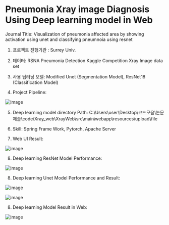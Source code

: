 # Pneumonia Xray image Diagnosis Using Deep learning model in Web 

Journal Title: Visualization of pneumonia affected area by showing activation using unet and classifying pneumnoia using resnet


1. 프로젝트 진행기관 : Surrey Univ.

2. 데이터: RSNA Pneumonia Detection Kaggle Competition Xray Image data set

3. 사용 딥러닝 모델: Modified Unet (Segmentation Model), ResNet18 (Classification Model)

4. Project Pipeline:

![image](https://user-images.githubusercontent.com/75931184/192773148-c7b23c97-5bdf-472c-b3c3-52fb58260e7f.png)

5. Deep learning model directory Path: C:\Users\user\Desktop\코드모음\논문제출\code\Xray_web\XrayWeb\src\main\webapp\resources\upload\file

6. Skill: Spring Frame Work, Pytorch, Apache Server

7. Web UI Result: 

![image](https://user-images.githubusercontent.com/75931184/192773303-e706c6b0-6cfd-4276-8660-4b95baf080ea.png)

8. Deep learning ResNet Model Performance: 

![image](https://user-images.githubusercontent.com/75931184/192773841-57065df1-9b87-4b54-b6fb-2487b5743cb5.png)


8. Deep learning Unet Model Performance and Result:

![image](https://user-images.githubusercontent.com/75931184/192773685-73857eb0-f58a-4399-b4d8-4573aac8dd43.png)
 
![image](https://user-images.githubusercontent.com/75931184/192773900-b2b0e366-3c82-45e8-81d5-9d363fd8cbc3.png)


8. Deep learning Model Result in Web: 

![image](https://user-images.githubusercontent.com/75931184/192773013-eea8f63e-b67a-48bd-9f92-67e67159edff.png)
